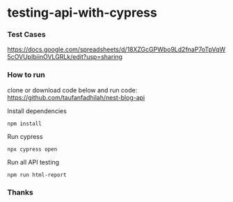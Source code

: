# testing-api-with-cypress

### Test Cases
https://docs.google.com/spreadsheets/d/18XZGcGPWbo9Ld2fnaP7oTpVqW5cOVUpIbiinOVLGRLk/edit?usp=sharing

### How to run
clone or download code below and run code: <br />
https://github.com/taufanfadhilah/nest-blog-api

Install dependencies
```
npm install
```

Run cypress
```
npx cypress open
```

Run all API testing
```
npm run html-report
```

### Thanks
